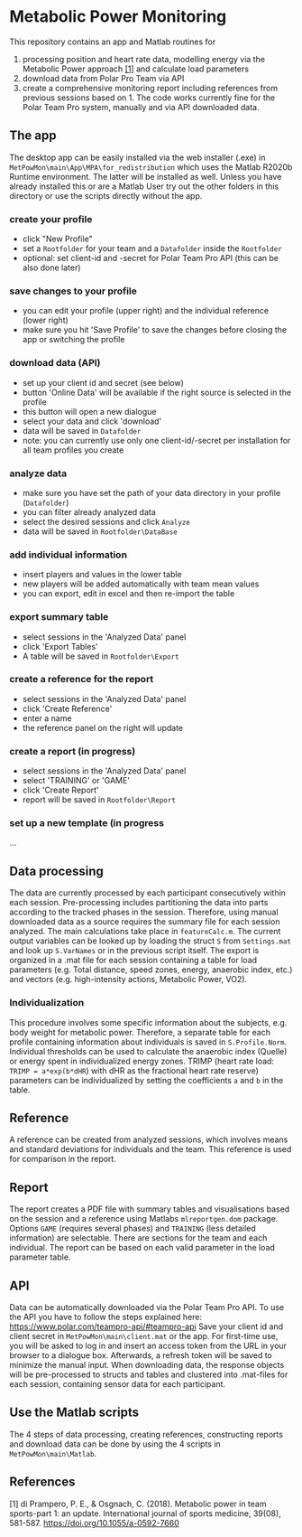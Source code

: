# Metabolic Power Monitoring
This repository contains an app and Matlab routines for
1. processing position and heart rate data, modelling energy via the Metabolic Power approach [[1]](#1)  and calculate load parameters
2. download data from Polar Pro Team via API 
3. create a comprehensive monitoring report including references from previous sessions based on 1.
The code works currently fine for the Polar Team Pro system, manually and via API downloaded data. 
## The app
The desktop app can be easily installed via the web installer (.exe) in `MetPowMon\main\App\MPA\for_redistribution` which uses the Matlab R2020b Runtime environment. The latter will be installed as well. Unless you have already installed this or are a Matlab User try out the other folders in this directory or use the scripts directly without the app.
### create your profile
- click "New Profile"
- set a `Rootfolder` for your team and a `Datafolder` inside the `Rootfolder`
- optional: set client-id and -secret for Polar Team Pro API (this can be also done later)
### save changes to your profile
- you can edit your profile (upper right) and the individual reference (lower right)
- make sure you hit 'Save Profile' to save the changes before closing the app or switching the profile
### download data (API)
- set up your client id and secret (see below)
- button 'Online Data' will be available if the right source is selected in the profile
- this button will open a new dialogue
- select your data and click 'download'
- data will be saved in `Datafolder`
- note: you can currently use only one client-id/-secret per installation for all team profiles you create
### analyze data
- make sure you have set the path of your data directory in your profile (`Datafolder`)
- you can filter already analyzed data
- select the desired sessions and click `Analyze`
- data will be saved in `Rootfolder\DataBase`
### add individual information
- insert players and values in the lower table
- new players will be added automatically with team mean values 
- you can export, edit in excel and then re-import the table
### export summary table
- select sessions in the 'Analyzed Data' panel
- click 'Export Tables'
- A table will be saved in `Rootfolder\Export`
### create a reference for the report
- select sessions in the 'Analyzed Data' panel
- click 'Create Reference'
- enter a name
- the reference panel on the right will update
### create a report (in progress)
- select sessions in the 'Analyzed Data' panel
- select 'TRAINING' or 'GAME'
- click 'Create Report'
- report will be saved in `Rootfolder\Report`
### set up a new template (in progress
...
## Data processing
The data are currently processed by each participant consecutively within each session. Pre-processing includes partitioning the data into parts according to the tracked phases in the session. Therefore, using manual downloaded data as a source requires the summary file for each session analyzed. The main calculations take place in `featureCalc.m`. The current output variables can be looked up by loading the struct `S` from `Settings.mat` and look up `S.VarNames` or in the previous script itself. The export is organized in a .mat file for each session containing a table for load parameters (e.g. Total distance, speed zones, energy, anaerobic index, etc.) and vectors (e.g. high-intensity actions, Metabolic Power, VO2). 
### Individualization
This procedure involves some specific information about the subjects, e.g. body weight for metabolic power. Therefore, a separate table for each profile containing information about individuals is saved in `S.Profile.Norm`. Individual thresholds can be used to calculate the anaerobic index (Quelle) or energy spent in individualized energy zones. TRIMP (heart rate load: `TRIMP = a*exp(b*dHR`) with dHR as the fractional heart rate reserve) parameters can be individualized by setting the coefficients `a` and `b` in the table.
## Reference
A reference can be created from analyzed sessions, which involves means and standard deviations for individuals and the team. This reference is used for comparison in the report.
## Report
The report creates a PDF file with summary tables and visualisations based on the session and a reference using Matlabs `mlreportgen.dom` package. Options `GAME` (requires several phases) and `TRAINING` (less detailed information) are selectable. There are sections for the team and each individual. The report can be based on each valid parameter in the load parameter table.
## API
Data can be automatically downloaded via the Polar Team Pro API. To use the API you have to follow the steps explained here: https://www.polar.com/teampro-api/#teampro-api Save your client id and client secret in `MetPowMon\main\client.mat` or the app. For first-time use, you will be asked to log in and insert an access token from the URL in your browser to a dialogue box. Afterwards, a refresh token will be saved to minimize the manual input. When downloading data, the response objects will be pre-processed to structs and tables and clustered into .mat-files for each session, containing sensor data for each participant.
## Use the Matlab scripts
The 4 steps of data processing, creating references, constructing reports and download data can be done by using the 4 scripts in `MetPowMon\main\Matlab`.


## References
<a id="1">[1]</a> 
di Prampero, P. E., & Osgnach, C. (2018). Metabolic power in team sports-part 1: an update. International journal of sports medicine, 39(08), 581-587. https://doi.org/10.1055/a-0592-7660

